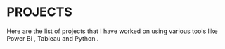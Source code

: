 # PROJECTS
Here are the list of projects that I have worked on using various tools like Power Bi , Tableau and Python . 
